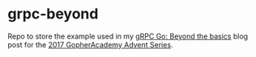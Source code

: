 # grpc-beyond

Repo to store the example used in my [gRPC Go: Beyond the basics](https://blog.gopheracademy.com/advent-2017/go-grpc-beyond-basics/) blog post for the [2017 GopherAcademy Advent Series](https://blog.gopheracademy.com/series/advent-2017).
